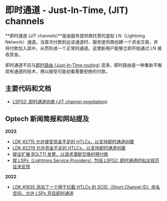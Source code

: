 # 即时通道  - Just-In-Time, (JIT) channels

**即时通道 (JIT channels)**是由服务提供商托管的虚拟 LN（Lightning Network）通道。当首次付款到达该通道时，服务提供商创建一个资金交易，并将付款加入其中，从而形成一个正常的通道。这使新用户能够立即开始通过 LN 接收资金。

即时通道不应与[即时路由 (Just-In-Time routing)](https://bitcoinops.org/en/topics/jit-routing/) 混淆，即时路由是一种重新平衡现有通道的技术，用以接受可能初看需要拒绝的付款。

## 主要代码和文档

* [LSPS2: 即时通道协商 (JIT channel negotiation)](https://github.com/BitcoinAndLightningLayerSpecs/lsp/blob/d812a6481f9ff08cc16ab94807483205040de53b/LSPS2/README.md)

## Optech 新闻简报和网站提及

**2023**

* [LDK #2715 允许接受资金不足的 HTLCs，以支持即时通道创建](https://bitcoinops.org/en/newsletters/2023/11/15/#ldk-2715)
* [LDK #2319 允许资金不足的 HTLCs，以支持即时通道创建](https://bitcoinops.org/en/newsletters/2023/06/28/#ldk-2319)
* [提议扩展 BOLT11 发票，以请求潜艇交换的预付款](https://bitcoinops.org/en/newsletters/2023/06/21/#just-in-time-jit-channels)
* [就 LSPs（Lightning Service Providers）包括 LSPS2: 即时通道的拟议规范征求反馈](https://bitcoinops.org/en/newsletters/2023/05/17/#request-for-feedback-on-proposed-specifications-for-lsps)

**2022**

* [LDK #1835 添加了一个用于拦截 HTLCs 的 SCID（Short Channel ID）命名空间，允许 LSPs 开启即时通道](https://bitcoinops.org/en/newsletters/2022/12/14/#ldk-1835)
